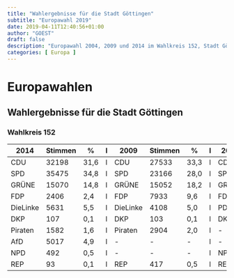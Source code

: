```yaml
---
title: "Wahlergebnisse für die Stadt Göttingen"
subtitle: "Europawahl 2019"
date: 2019-04-11T12:40:56+01:00
author: "GOEST"
draft: false
description: "Europawahl 2004, 2009 und 2014 im Wahlkreis 152, Stadt Göttingen"
categories: [ Europa ]
---
```


# Europawahlen

## Wahlergebnisse für die Stadt Göttingen

### Wahlkreis 152

2014 | Stimmen | %   |  l |   2009 | Stimmen | % |  l |   2004 | Stimmen | %   
-----|---------|-----|---|--------|---------|---|---|--------|---------|-----
CDU | 32198 | 31,6	|l | CDU | 27533 | 33,3    |l | CDU | 11504 | 30,2     
SPD | 35475 | 34,8	|l | SPD | 23166 | 28,0    |l | SPD | 9772 | 25,7      
GRÜNE | 15070 | 14,8	|l | GRÜNE | 15052 | 18,2  |l | GRÜNE | 10706 | 28,1   
FDP | 2406 | 2,4	|l | FDP | 7933 | 9,6      |l | FDP | 2474 | 6,5       
DieLinke | 5631 | 5,5	|l | DieLinke | 4108 | 5,0 |l | PDS | 1389 | 3,6       
DKP | 107 | 0,1		|l | DKP | 103 | 0,1       |l | DKP | 124 | 0,3
Piraten | 1582 | 1,6	|l | Piraten | 2904 | 2,0  |l | - | - | -	       
AfD | 5017 | 4,9	|l | - | - | -             |l | - | - | -
NPD | 492 | 0,5		|l | - | - | -	          |l | NPD | 334 | 0,9	       
REP | 93 | 0,1		|l | REP | 417 | 0,5       |l | REP | 163 | 0,4     

